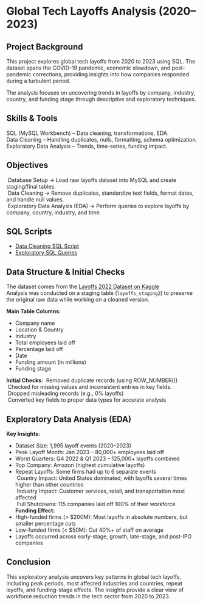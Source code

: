 Global Tech Layoffs Analysis (2020–2023)
========================================

Project Background
------------------
This project explores global tech layoffs from 2020 to 2023 using SQL. The dataset spans the COVID-19 pandemic, economic slowdown, and post-pandemic corrections, providing insights into how companies responded during a turbulent period.  

The analysis focuses on uncovering trends in layoffs by company, industry, country, and funding stage through descriptive and exploratory techniques.


Skills & Tools
----------------------------------------
  SQL (MySQL Workbench) – Data cleaning, transformations, EDA.<br>
  Data Cleaning – Handling duplicates, nulls, formatting, schema optimization.<br> 
  Exploratory Data Analysis – Trends, time-series, funding impact.<br>


Objectives
----------------------------------------
&nbsp;Database Setup → Load raw layoffs dataset into MySQL and create staging/final tables.<br>
&nbsp;Data Cleaning → Remove duplicates, standardize text fields, format dates, and handle null values.<br>
&nbsp;Exploratory Data Analysis (EDA) → Perform queries to explore layoffs by company, country, industry, and time.


SQL Scripts
----------------------------------------
- [Data Cleaning SQL Script](https://github.com/nikhitha-insights/global-tech-layoffs-analysis/blob/main/sql_scripts/01_data_cleaning.sql)
- [Exploratory SQL Queries](https://github.com/nikhitha-insights/global-tech-layoffs-analysis/blob/main/sql_scripts/02_eda.sql)


Data Structure & Initial Checks
----------------------------------------
The dataset comes from the [Layoffs 2022 Dataset on Kaggle](https://www.kaggle.com/datasets/swaptr/layoffs-2022)<br>
Analysis was conducted on a staging table (`layoffs_staging2`) to preserve the original raw data while working on a cleaned version.

**Main Table Columns:**
- Company name
- Location & Country
- Industry
- Total employees laid off
- Percentage laid off
- Date
- Funding amount (in millions)
- Funding stage

**Initial Checks:**
&nbsp;Removed duplicate records (using ROW_NUMBER())<br>
&nbsp;Checked for missing values and inconsistent entries in key fields.<br> 
&nbsp;Dropped misleading records (e.g., 0% layoffs)<br>
&nbsp;Converted key fields to proper data types for accurate analysis<br>


Exploratory Data Analysis (EDA)
----------------------------------------
**Key Insights:**
- Dataset Size: 1,995 layoff events (2020–2023)
- Peak Layoff Month: Jan 2023 – 80,000+ employees laid off
- Worst Quarters: Q4 2022 & Q1 2023 – 125,000+ layoffs combined
- Top Company: Amazon (highest cumulative layoffs)
- Repeat Layoffs: Some firms had up to 6 separate events<br>
&nbsp;Country Impact: United States dominated, with layoffs several times higher than other countries<br>
&nbsp;Industry Impact: Customer services, retail, and transportation most affected <br>
&nbsp;Full Shutdowns: 115 companies laid off 100% of their workforce<br>
**Funding Effect:**
- High-funded firms (> $200M): Most layoffs in absolute numbers, but smaller percentage cuts
- Low-funded firms (< $50M): Cut 40%+ of staff on average
- Layoffs occurred across early-stage, growth, late-stage, and post-IPO companies


Conclusion
----------------------------------------
This exploratory analysis uncovers key patterns in global tech layoffs, including peak periods, most affected industries and countries, repeat layoffs, and funding-stage effects. The insights provide a clear view of workforce reduction trends in the tech sector from 2020 to 2023.






